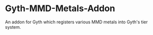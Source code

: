 # Gyth-MMD-Metals-Addon
An addon for Gyth which registers various MMD metals into Gyth's tier system.
